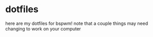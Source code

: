 # dotfiles
here are my dotfiles for bspwm! note that a couple things may need changing to work on your computer

